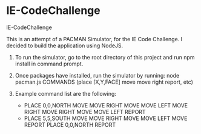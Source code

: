 # IE-CodeChallenge
IE-CodeChallenge

This is an attempt of a PACMAN Simulator, for the IE Code Challenge. I decided to build the application using NodeJS. 

1. To run the simulator, go to the root directory of this project and run npm install in command prompt.

2. Once packages have installed, run the simulator by running:
      node pacman.js COMMANDS (place [X,Y,FACE] move move right report, etc)
      
3. Example command list are the following:
      - PLACE 0,0,NORTH MOVE MOVE RIGHT MOVE MOVE LEFT MOVE RIGHT MOVE RIGHT MOVE MOVE LEFT REPORT 
      - PLACE 5,5,SOUTH MOVE MOVE RIGHT MOVE MOVE LEFT MOVE REPORT PLACE 0,0,NORTH REPORT

